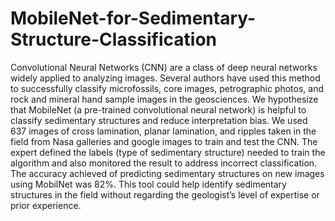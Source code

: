 # MobileNet-for-Sedimentary-Structure-Classification

Convolutional Neural Networks (CNN) are a class of deep neural networks widely applied to analyzing
images. Several authors have used this method to successfully classify microfossils, core
images, petrographic photos, and rock and mineral hand sample images in the geosciences. We
hypothesize that MobileNet (a pre-trained convolutional neural network) is helpful to classify sedimentary
structures and reduce interpretation bias. We used 637 images of cross lamination, planar
lamination, and ripples taken in the field from Nasa galleries and google images to train and test
the CNN. The expert defined the labels (type of sedimentary structure) needed to train the algorithm
and also monitored the result to address incorrect classification. The accuracy achieved of
predicting sedimentary structures on new images using MobilNet was 82%. This tool could help
identify sedimentary structures in the field without regarding the geologist’s level of expertise or
prior experience.

